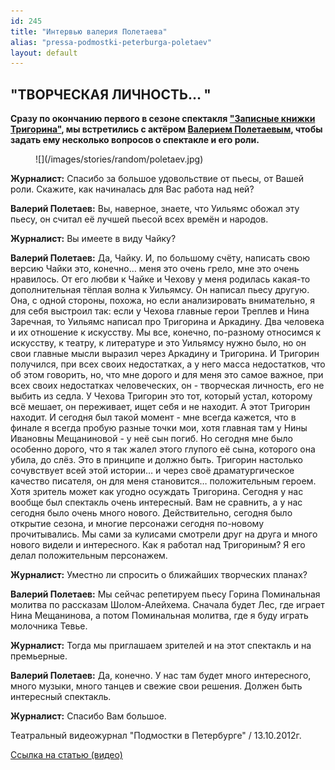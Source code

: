 ```yaml
---
id: 245
title: "Интервью валерия Полетаева"
alias: "pressa-podmostki-peterburga-poletaev"
layout: default
---
```


## "ТВОРЧЕСКАЯ ЛИЧНОСТЬ… "

**Сразу по окончанию первого в сезоне спектакля ["Записные книжки Тригорина"](72-trigorin.html), мы встретились с актёром [Валерием Полетаевым](82-valerii-poletaev.html), чтобы задать ему несколько вопросов о спектакле и его роли.**

<figure>
![](/images/stories/random/poletaev.jpg)
</figure>

**Журналист:** Спасибо за большое удовольствие от пьесы, от Вашей роли. Скажите, как начиналась для Вас работа над ней?

**Валерий Полетаев:** Вы, наверное, знаете, что Уильямс обожал эту пьесу, он считал её лучшей пьесой всех времён и народов.

**Журналист:** Вы имеете в виду Чайку?

**Валерий Полетаев:** Да, Чайку. И, по большому счёту, написать свою версию Чайки это, конечно… меня это очень грело, мне это очень нравилось. От его любви к Чайке и Чехову у меня родилась какая-то дополнительная тёплая волна к Уильямсу. Он написал пьесу другую. Она, с одной стороны, похожа, но если анализировать внимательно, я для себя выстроил так: если у Чехова главные герои Треплев и Нина Заречная, то Уильямс написал про Тригорина и Аркадину. Два человека и их отношение к искусству. Мы все, конечно, по-разному относимся к искусству, к театру, к литературе и это Уильямсу нужно было, но он свои главные мысли выразил через Аркадину и Тригорина. И Тригорин получился, при всех своих недостатках, а у него масса недостатков, что об этом говорить, но, что мне дорого и для меня это самое важное, при всех своих недостатках человеческих, он - творческая личность, его не выбить из седла. У Чехова Тригорин это тот, который устал, которому всё мешает, он переживает, ищет себя и не находит. А этот Тригорин находит. И сегодня был такой момент - мне всегда кажется, что в финале я всегда пробую разные точки мои, хотя главная там у Нины Ивановны Мещаниновой - у неё сын погиб. Но сегодня мне было особенно дорого, что я так жалел этого глупого её сына, которого она убила, до слёз. Это в принципе и должно быть. Тригорин настолько сочувствует всей этой истории… и через своё драматургическое качество писателя, он для меня становится… положительным героем. Хотя зритель может как угодно осуждать Тригорина. Сегодня у нас вообще был спектакль очень интересный. Вам не сравнить, а у нас сегодня было очень много нового. Действительно, сегодня было открытие сезона, и многие персонажи сегодня по-новому прочитывались. Мы сами за кулисами смотрели друг на друга и много нового видели и интересного. Как я работал над Тригориным? Я его делал положительным персонажем.

**Журналист:** Уместно ли спросить о ближайших творческих планах?

**Валерий Полетаев:** Мы сейчас репетируем пьесу Горина Поминальная молитва по рассказам Шолом-Алейхема. Сначала будет Лес, где играет Нина Мещанинова, а потом Поминальная молитва, где я буду играть молочника Тевье.

**Журналист:** Тогда мы приглашаем зрителей и на этот спектакль и на премьерные.

**Валерий Полетаев:** Да, конечно. У нас там будет много интересного, много музыки, много танцев и свежие свои решения. Должен быть интересный спектакль.

**Журналист:** Спасибо Вам большое.

Театральный видеожурнал "Подмостки в Петербурге" / 13.10.2012г.

[Ссылка на статью (видео)](http://theatre.inspb.ru/Interviews_with_the_actors/275.html)

